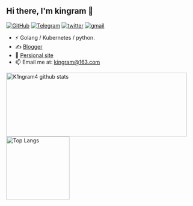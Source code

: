 ## Hi there, I'm kingram 👋

[![GitHub](https://img.shields.io/badge/GitHub-shikingram-pink?logo=github)](https://github.com/shikingram)  [![Telegram](https://img.shields.io/badge/Telegram-shikingram-blue?logo=telegram)](https://t.me/shikingram)  [![twitter](https://img.shields.io/badge/Tweet-shkingram-blue?logo=twitter)](https://twitter.com/shikingram)  [![gmail](https://img.shields.io/badge/gmail-kingram390659505-red?logo=gmail)](mailto:kingram390659505@gmail.com)

- ⚡ Golang / Kubernetes / python.
- ✍️ [Blogger](https://www.cnblogs.com/Kingram/)
- 🧲 [Persional site](http://kingram.top)
- 📫 Email me at: [kingram@163.com](mailto:kingram@163.com)

<a href="https://github.com/anuraghazra/github-readme-stats">
  <img align="center" src="https://github-readme-stats.vercel.app/api?username=K1ngram4&hide=prs&count_private=true&show_icons=true&theme=material-palenight" alt="K1ngram4 github stats" width="480" height="170" />
</a>
<a href="https://github.com/anuraghazra/github-readme-stats">
  <img align="center" src="https://github-readme-stats.vercel.app/api/top-langs/?username=K1ngram4&layout=compact&theme=material-palenight" alt="Top Langs" height="168" />
</a>
